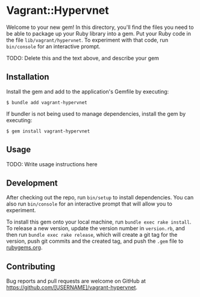 # Vagrant::Hypervnet

Welcome to your new gem! In this directory, you'll find the files you need to be able to package up your Ruby library into a gem. Put your Ruby code in the file `lib/vagrant/hypervnet`. To experiment with that code, run `bin/console` for an interactive prompt.

TODO: Delete this and the text above, and describe your gem

## Installation

Install the gem and add to the application's Gemfile by executing:

    $ bundle add vagrant-hypervnet

If bundler is not being used to manage dependencies, install the gem by executing:

    $ gem install vagrant-hypervnet

## Usage

TODO: Write usage instructions here

## Development

After checking out the repo, run `bin/setup` to install dependencies. You can also run `bin/console` for an interactive prompt that will allow you to experiment.

To install this gem onto your local machine, run `bundle exec rake install`. To release a new version, update the version number in `version.rb`, and then run `bundle exec rake release`, which will create a git tag for the version, push git commits and the created tag, and push the `.gem` file to [rubygems.org](https://rubygems.org).

## Contributing

Bug reports and pull requests are welcome on GitHub at https://github.com/[USERNAME]/vagrant-hypervnet.

